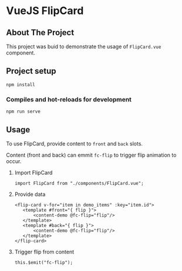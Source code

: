 # VueJS FlipCard
<!-- ABOUT THE PROJECT -->
## About The Project

This project was buid to demonstrate the usage of `FlipCard.vue` component.

## Project setup
```
npm install
```

### Compiles and hot-reloads for development
```
npm run serve
```

<!-- USAGE EXAMPLES -->
## Usage

To use FlipCard, provide content to `front` and `back` slots.

Content (front and back) can emmit `fc-flip` to trigger flip animation to occur.
1. Import FlipCard
   ```JS
   import FlipCard from "./components/FlipCard.vue";
   ```

2. Provide data
   ```JS
   <flip-card v-for="item in demo_items" :key="item.id">
      <template #front="{ flip }">
          <content-demo @fc-flip="flip"/>
      </template>
      <template #back="{ flip }">
          <content-demo @fc-flip="flip"/>
      </template>
   </flip-card>
   ```
  
3. Trigger flip from content
   ```JS
   this.$emit("fc-flip");
   ```
